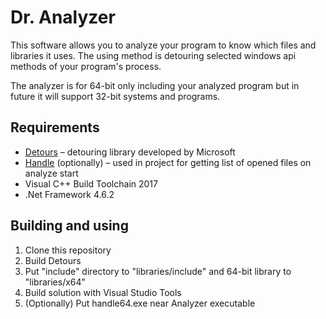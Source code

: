 # Dr. Analyzer
This software allows you to analyze your program to know which files and libraries it uses. The using method is detouring selected windows api methods of your program's process.

The analyzer is for 64-bit only including your analyzed program but in future it will support 32-bit systems and programs.

## Requirements

  + [Detours](https://github.com/microsoft/detours) – detouring library developed by Microsoft
  + [Handle](https://docs.microsoft.com/en-us/sysinternals/downloads/handle) (optionally) – used in project for getting list of opened files on analyze start
  + Visual C++ Build Toolchain 2017
  + .Net Framework 4.6.2

## Building and using

1) Clone this repository
2) Build Detours
3) Put "include" directory to "libraries/include" and 64-bit library to "libraries/x64"
4) Build solution with Visual Studio Tools
5) (Optionally) Put handle64.exe near Analyzer executable
